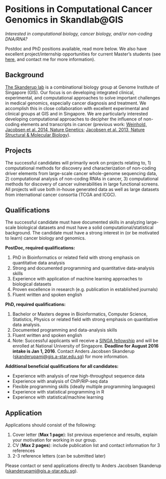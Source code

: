 # Positions in Computational Cancer Genomics in Skandlab@GIS

*Interested in computational biology, cancer biology, and/or non-coding DNA/RNA?*

Postdoc and PhD positions available, read more below. We also have excellent project/internship opportunities for current Master’s students (see [here](http://www.a-star.edu.sg/Awards-Scholarship/Scholarships-Attachments/For-Undergraduate-Studies/Singapore-International-Pre-Graduate-Award.aspx), and contact me for more information).

## Background
[The Skanderup lab](http://www.skandlab.org) is a combinational biology group at Genome Institute of Singapore (GIS). Our focus is on developing integrated clinical, experimental, and computational approaches to solve important challenges in medical genomics, especially cancer diagnosis and treatment. We accomplish this in close collaboration with excellent experimental and clinical groups at GIS and in Singapore. We are particularly interested developing computational approaches to decipher the influence of non-coding elements and transcripts in cancer (previous work: [Weinhold, Jacobsen et al. 2014, Nature Genetics](http://www.nature.com/ng/journal/v46/n11/full/ng.3101.html); [Jacobsen et al. 2013, Nature Structural & Molecular Biology](http://www.nature.com/nsmb/journal/v20/n11/full/nsmb.2678.html)).

## Projects
The successful candidates will primarily work on projects relating to, 1) computational methods for discovery and characterization of non-coding driver elements from large-scale cancer whole-genome sequencing data, 2) computational analysis of non-coding RNAs in cancer, 3) computational methods for discovery of cancer vulnerabilities in large functional screens. All projects will use both in-house generated data as well as large datasets from international cancer consortia (TCGA and ICGC).

## Qualifications
The successful candidate must have documented skills in analyzing large-scale biological datasets and must have a solid computational/statistical background. The candidate must have a strong interest in (or be motivated to learn) cancer biology and genomics.

**PostDoc, required qualifications:**
1. PhD in Bioinformatics or related field with strong emphasis on quantitative data analysis
2. Strong and documented programming and quantitative data-analysis skills
3. Experience with application of machine learning approaches to biological datasets
4. Proven excellence in research (e.g. publication in established journals)
5. Fluent written and spoken english

**PhD, required qualifications:**
1. Bachelor or Masters degree in Bioinformatics, Computer Science, Statistics, Physics or related field with strong emphasis on quantitative data analysis.
2. Documented programming and data-analysis skills
3. Fluent written and spoken english
4. Note: Successful applicants will receive a [SINGA fellowship](https://www.a-star.edu.sg/singa-award/Homepage.aspx) and will be enrolled at National University of Singapore. __Deadline for August 2016 intake is Jan 1, 2016__. Contact Anders Jacobsen Skanderup ([skanderupamj@gis.a-star.edu.sg](mailto:skanderupamj@gis.a-star.edu.sg)) for more information.

**Additional beneficial qualifications for all candidates:**
* Experience with analysis of _raw_ high-throughput sequence data
* Experience with analysis of ChIP/RIP-seq data
* Flexible programming skills (ideally multiple programming languages)
* Experience with statistical programming in R
* Experience with statistical/machine learning

## Application
Applications should consist of the following:

1. Cover letter (**Max 1 page**): list previous experience and results, explain your motivation for working in our group.
2. CV (**Max 2 pages**): include publication list and contact information for 3 references
3. 2-3 reference letters (can be submitted later)

Please contact or send applications directly to Anders Jacobsen Skanderup ([skanderupamj@gis.a-star.edu.sg](mailto:skanderupamj@gis.a-star.edu.sg)).
